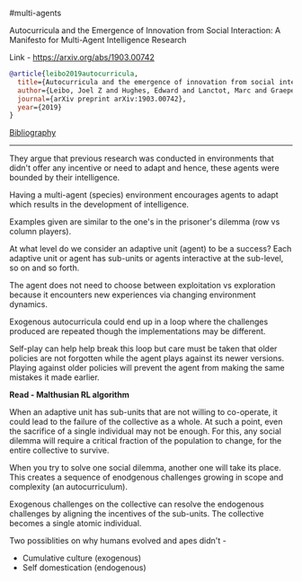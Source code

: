 \#multi-agents

Autocurricula and the Emergence of Innovation from Social Interaction: A Manifesto for Multi-Agent Intelligence Research

Link - https://arxiv.org/abs/1903.00742

````bibtex
@article{leibo2019autocurricula,
  title={Autocurricula and the emergence of innovation from social interaction: A manifesto for multi-agent intelligence research},
  author={Leibo, Joel Z and Hughes, Edward and Lanctot, Marc and Graepel, Thore},
  journal={arXiv preprint arXiv:1903.00742},
  year={2019}
}
````

[Bibliography](../Bibliography.md)

---

They argue that previous research was conducted in environments that didn't offer any incentive or need to adapt and hence, these agents were bounded by their intelligence.

Having a multi-agent (species) environment encourages agents to adapt which results in the development of intelligence.

Examples given are similar to the one's in the prisoner's dilemma (row vs column players).

At what level do we consider an adaptive unit (agent) to be a success? Each adaptive unit or agent has sub-units or agents interactive at the sub-level, so on and so forth.

The agent does not need to choose between exploitation vs exploration because it encounters new experiences via changing environment dynamics.

Exogenous autocurricula could end up in a loop where the challenges produced are repeated though the implementations may be different.

Self-play can help help break this loop but care must be taken that older policies are not forgotten while the agent plays against its newer versions. Playing against older policies will prevent the agent from making the same mistakes it made earlier.

**Read - Malthusian RL algorithm**

When an adaptive unit has sub-units that are not willing to co-operate, it could lead to the failure of the collective as a whole. At such a point, even the sacrifice of a single individual may not be enough. For this, any social dilemma will require a critical fraction of the population to change, for the entire collective to survive.

When you try to solve one social dilemma, another one will take its place. This creates a sequence of enodgenous challenges growing in scope and complexity (an autocurriculum).

Exogenous challenges on the collective can resolve the endogenous challenges by aligning the incentives of the sub-units. The collective becomes a single atomic individual.

Two possiblities on why humans evolved and apes didn't - 

* Cumulative culture (exogenous)
* Self domestication (endogenous)

